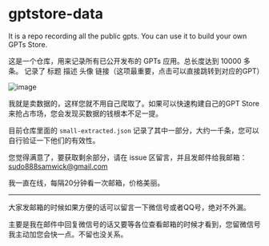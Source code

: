 # gptstore-data
It is a repo recording all the public gpts. You can use it to build your own GPTs Store.

这是一个仓库，用来记录所有已公开发布的 GPTs 应用。总长度达到 10000 多条。
记录了 标题 描述 头像 链接（这项最重要，点击可以直接跳转到对应的GPT）

![image](https://github.com/sudo888samewick/gptstore-data/assets/150644414/9c736d92-931e-46b2-9bf5-ca046cebfdab)



我就是卖数据的，这样您就不用自己爬取了。如果可以快速构建自己的GPT Store来抢占市场，您会发现买数据的钱根本不足一提。

目前仓库里面的 `small-extracted.json` 记录了其中一部分，大约一千条，您可以自行验证一下他们的有效性。


您觉得满意了，要获取剩余部分，请在 issue 区留言，并且发邮件给我邮箱：
sudo888samwick@gmail.com

我一直在线，每隔20分钟看一次邮箱，价格美丽。

--------------------
大家发邮箱的时候如果方便的话可以留言一下微信号或者QQ号，绝对不外漏。

主要是我在邮件中回复微信号的话又要等各位查看邮箱的时候才看到，您留微信号我主动加您会快一点。不留也没关系。
